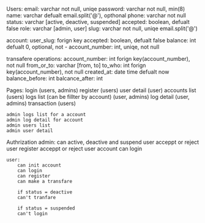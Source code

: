 Users:
    email: varchar not null, uniqe
    password: varchar not null, min(8)
    name: varchar defualt email.split('@'), opthonal
    phone: varchar not null
    status: varchar [active, deactive, suspended]
    accepted: boolean, defualt false
    role: varchar [admin, user]
    slug: varchar not null, uniqe email.split('@')

account:
    user_slug: forign key
    accepted: boolean, defualt false
    balance: int defualt 0, optional, not -
    account_number: int, uniqe, not null

transafere operations:
    account_number: int forign key(account_number), not null
    from_or_to: varchar [from, to]
    to_who: int forign key(account_number), not null
    created_at: date time defualt now
    balance_before: int
    balcance_after: int


Pages:
    login (users, admins)
    register (users)
    user detail (user)
    accounts list (users)
    logs list (can be fillter by account) (user, admins)
    log detail (user, admins)
    transaction (users)

    admin logs list for a account
    admin log detail for account
    admin users list 
    admin user detail

Authrization
    admin: 
        can active, deactive and suspend user
        acceppt or reject user register
        acceppt or reject user account
        can login

    user:
        can init account
        can login
        can register
        can make a transfare

        if status = deactive
        can't tranfare

        if status = suspended
        can't login
